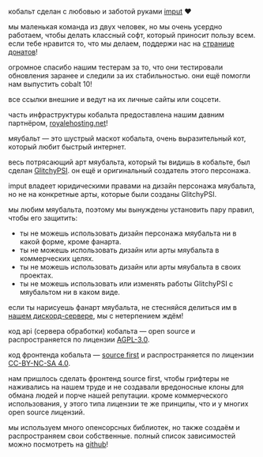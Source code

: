 <script lang="ts">
    import { contacts, docs, partners } from "$lib/env";
    import { t } from "$lib/i18n/translations";

    import SectionHeading from "$components/misc/SectionHeading.svelte";
    import BetaTesters from "$components/misc/BetaTesters.svelte";
</script>

<section id="imput">
<SectionHeading
    title="imput"
    sectionId="imput"
/>

кобальт сделан с любовью и заботой руками [imput](https://imput.net/) ❤️

мы маленькая команда из двух человек, но мы очень усердно работаем, чтобы делать
классный софт, который приносит пользу всем. если тебе нравится то, что мы
делаем, поддержи нас на [странице донатов](/donate)!
</section>

<section id="testers">
<SectionHeading
    title={$t("about.heading.testers")}
    sectionId="testers"
/>

огромное спасибо нашим тестерам за то, что они тестировали обновления заранее и
следили за их стабильностью. они ещё помогли нам выпустить cobalt 10!
<BetaTesters />

все ссылки внешние и ведут на их личные сайты или соцсети.
</section>

<section id="partners">
<SectionHeading
    title={$t("about.heading.partners")}
    sectionId="partners"
/>

часть инфраструктуры кобальта предоставлена нашим давним партнёром,
[royalehosting.net]({partners.royalehosting})!
</section>

<section id="meowbalt">
<SectionHeading
    title={$t("general.meowbalt")}
    sectionId="meowbalt"
/>

мяубальт — это шустрый маскот кобальта, очень выразительный кот, который любит
быстрый интернет.

весь потрясающий арт мяубальта, который ты видишь в кобальте, был сделан
[GlitchyPSI](https://glitchypsi.xyz/). он ещё и оригинальный создатель этого
персонажа.

imput владеет юридическими правами на дизайн персонажа мяубальта, но не на
конкретные арты, которые были созданы GlitchyPSI.

мы любим мяубальта, поэтому мы вынуждены установить пару правил, чтобы его
защитить:
- ты не можешь использовать дизайн персонажа мяубальта ни в какой форме, кроме
  фанарта.
- ты не можешь использовать дизайн или арты мяубальта в коммерческих целях.
- ты не можешь использовать дизайн или арты мяубальта в своих проектах.
- ты не можешь использовать или изменять работы GlitchyPSI с мяубальтом ни в
  каком виде.

если ты нарисуешь фанарт мяубальта, не стесняйся делиться им в [нашем
дискорд-сервере](/about/community), мы с нетерпением ждём!
</section>

<section id="licenses">
<SectionHeading
    title={$t("about.heading.licenses")}
    sectionId="licenses"
/>

код api (сервера обработки) кобальта — open source и распространяется по
лицензии [AGPL-3.0]({docs.apiLicense}).

код фронтенда кобальта — [source first](https://sourcefirst.com/) и
распространяется по лицензии [CC-BY-NC-SA 4.0]({docs.webLicense}).

нам пришлось сделать фронтенд source first, чтобы грифтеры не наживались на
нашем труде и не создавали вредоносные клоны для обмана людей и порче нашей
репутации. кроме коммерческого использования, у этого типа лицензии те же
принципы, что и у многих open source лицензий.

мы используем много опенсорсных библиотек, но также создаём и распространяем
свои собственные. полный список зависимостей можно посмотреть на
[github]({contacts.github})!
</section>
